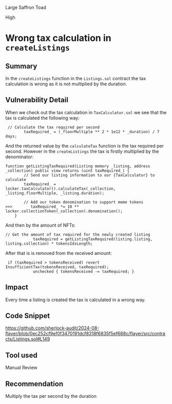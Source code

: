 Large Saffron Toad

High

# Wrong tax calculation in `createListings`

## Summary
In the `createListings` function in the `Listings.sol` contract the tax calculation is wrong as it is not multiplied by the duration.
## Vulnerability Detail
When we check out the tax calculation in `TaxCalculator.sol` we see that the tax is calculated the following way:
```solidity
 // Calculate the tax required per second
        taxRequired_ = (_floorMultiple ** 2 * 1e12 * _duration) / 7 days;
```
And the returned value by the `calculateTax` function is the tax required per second.
However in the `createListings` the tax is firstly multiplied by the denominator:
```solidity
function getListingTaxRequired(Listing memory _listing, address _collection) public view returns (uint taxRequired_) {
        // Send our listing information to our {TaxCalculator} to calculate
        taxRequired_ = locker.taxCalculator().calculateTax(_collection, _listing.floorMultiple, _listing.duration);

        // Add our token denomination to support meme tokens
>>>        taxRequired_ *= 10 ** locker.collectionToken(_collection).denomination();
    }
```
And then by the amount of NFTs:
```solidity
// Get the amount of tax required for the newly created listing
            taxRequired = getListingTaxRequired(listing.listing, listing.collection) * tokensIdsLength;
```
After that is is removed from the received amount:
```solidity
 if (taxRequired > tokensReceived) revert InsufficientTax(tokensReceived, taxRequired);
            unchecked { tokensReceived -= taxRequired; }
```

## Impact
Every time a listing is created the tax is calculated in a wrong way.
## Code Snippet
https://github.com/sherlock-audit/2024-08-flayer/blob/0ec252cf9ef0f3470191dcf8318f6835f5ef688c/flayer/src/contracts/Listings.sol#L149
## Tool used

Manual Review

## Recommendation
Multiply the tax per second by the duration